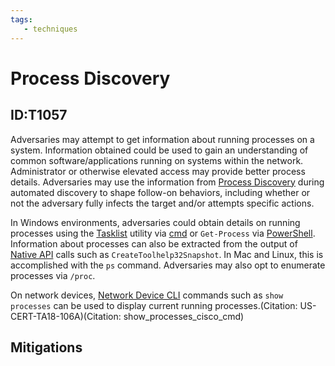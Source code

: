 ```yaml
---
tags:
   - techniques
---
```

# Process Discovery
## ID:T1057
Adversaries may attempt to get information about running processes on a system. Information obtained could be used to gain an understanding of common software/applications running on systems within the network. Administrator or otherwise elevated access may provide better process details. Adversaries may use the information from [Process Discovery](techniques/T1057) during automated discovery to shape follow-on behaviors, including whether or not the adversary fully infects the target and/or attempts specific actions.

In Windows environments, adversaries could obtain details on running processes using the [Tasklist](software/S0057) utility via [cmd](software/S0106) or <code>Get-Process</code> via [PowerShell](techniques/T1059/001). Information about processes can also be extracted from the output of [Native API](techniques/T1106) calls such as <code>CreateToolhelp32Snapshot</code>. In Mac and Linux, this is accomplished with the <code>ps</code> command. Adversaries may also opt to enumerate processes via `/proc`. 

On network devices, [Network Device CLI](techniques/T1059/008) commands such as `show processes` can be used to display current running processes.(Citation: US-CERT-TA18-106A)(Citation: show_processes_cisco_cmd)
## Mitigations
